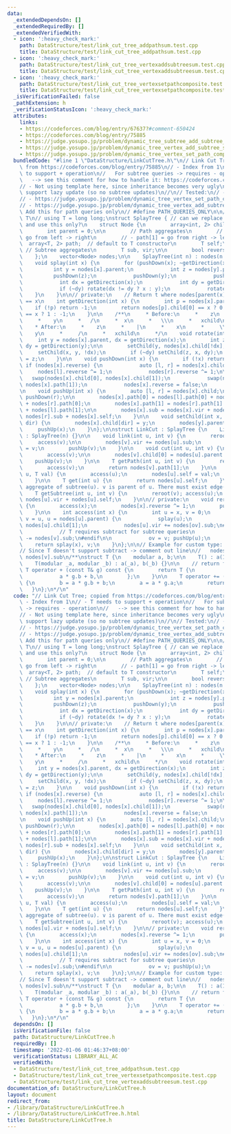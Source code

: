```yaml
---
data:
  _extendedDependsOn: []
  _extendedRequiredBy: []
  _extendedVerifiedWith:
  - icon: ':heavy_check_mark:'
    path: DataStructure/test/link_cut_tree_addpathsum.test.cpp
    title: DataStructure/test/link_cut_tree_addpathsum.test.cpp
  - icon: ':heavy_check_mark:'
    path: DataStructure/test/link_cut_tree_vertexaddsubtreesum.test.cpp
    title: DataStructure/test/link_cut_tree_vertexaddsubtreesum.test.cpp
  - icon: ':heavy_check_mark:'
    path: DataStructure/test/link_cut_tree_vertexsetpathcomposite.test.cpp
    title: DataStructure/test/link_cut_tree_vertexsetpathcomposite.test.cpp
  _isVerificationFailed: false
  _pathExtension: h
  _verificationStatusIcon: ':heavy_check_mark:'
  attributes:
    links:
    - https://codeforces.com/blog/entry/67637?#comment-650424
    - https://codeforces.com/blog/entry/75885
    - https://judge.yosupo.jp/problem/dynamic_tree_subtree_add_subtree_sum
    - https://judge.yosupo.jp/problem/dynamic_tree_vertex_add_subtree_sum
    - https://judge.yosupo.jp/problem/dynamic_tree_vertex_set_path_composite
  bundledCode: "#line 1 \"DataStructure/LinkCutTree.h\"\n// Link Cut Tree; copied\
    \ from https://codeforces.com/blog/entry/75885\n// - Index from 1\n// - T needs\
    \ to support + operation\n//   For subtree queries -> requires - operation\n//\
    \   --> see this comment for how to handle it: https://codeforces.com/blog/entry/67637?#comment-650424\n\
    // - Not using template here, since inheritance becomes very ugly\n// - Doesn't\
    \ support lazy update (so no subtree updates)\n//\n// Tested:\n// - https://judge.yosupo.jp/problem/dynamic_tree_subtree_add_subtree_sum\n\
    // - https://judge.yosupo.jp/problem/dynamic_tree_vertex_set_path_composite\n\
    // - https://judge.yosupo.jp/problem/dynamic_tree_vertex_add_subtree_sum\n\n//\
    \ Add this for path queries only\n// #define PATH_QUERIES_ONLY\n\n// TODO: Specify\
    \ T\n// using T = long long;\nstruct SplayTree { // can we replace SplayTreeById\
    \ and use this only?\n    struct Node {\n        array<int, 2> child = {0, 0};\n\
    \        int parent = 0;\n\n        // Path aggregates\n        // - path[0] =\
    \ go from left -> right\n        // - path[1] = go from right -> left\n      \
    \  array<T, 2> path;  // default to T constructor\n        T self;\n\n       \
    \ // Subtree aggregates\n        T sub, vir;\n\n        bool reverse = false;\n\
    \    };\n    vector<Node> nodes;\n\n    SplayTree(int n) : nodes(n + 1) {}\n\n\
    \    void splay(int x) {\n        for (pushDown(x); ~getDirection(x); ) {\n  \
    \          int y = nodes[x].parent;\n            int z = nodes[y].parent;\n  \
    \          pushDown(z);\n            pushDown(y);\n            pushDown(x);\n\
    \            int dx = getDirection(x);\n            int dy = getDirection(y);\n\
    \            if (~dy) rotate(dx != dy ? x : y);\n            rotate(x);\n    \
    \    }\n    }\n\n// private:\n    // Return t where nodes[parent(x)].child[t]\
    \ == x\n    int getDirection(int x) {\n        int p = nodes[x].parent;\n    \
    \    if (!p) return -1;\n        return nodes[p].child[0] == x ? 0 : nodes[p].child[1]\
    \ == x ? 1 : -1;\n    }\n\n    /**\n     * Before:\n     *    z\n     *    |\n\
    \     *    y\n     *   /\n     *  x\n     *   \\\n     *   xchild\n     * \n \
    \    * After:\n     *    z\n     *    |\n     *    x\n     *     \\\n     *  \
    \    y\n     *     /\n     *   xchild\n     */\n    void rotate(int x) {\n   \
    \     int y = nodes[x].parent, dx = getDirection(x);\n        int z = nodes[y].parent,\
    \ dy = getDirection(y);\n\n        setChild(y, nodes[x].child[!dx], dx);\n   \
    \     setChild(x, y, !dx);\n        if (~dy) setChild(z, x, dy);\n        nodes[x].parent\
    \ = z;\n    }\n\n    void pushDown(int x) {\n        if (!x) return;\n       \
    \ if (nodes[x].reverse) {\n            auto [l, r] = nodes[x].child;\n       \
    \     nodes[l].reverse ^= 1;\n            nodes[r].reverse ^= 1;\n\n         \
    \   swap(nodes[x].child[0], nodes[x].child[1]);\n            swap(nodes[x].path[0],\
    \ nodes[x].path[1]);\n            nodes[x].reverse = false;\n        }\n    }\n\
    \n    void pushUp(int x) {\n        auto [l, r] = nodes[x].child;\n        pushDown(l);\
    \ pushDown(r);\n\n        nodes[x].path[0] = nodes[l].path[0] + nodes[x].self\
    \ + nodes[r].path[0];\n        nodes[x].path[1] = nodes[r].path[1] + nodes[x].self\
    \ + nodes[l].path[1];\n\n        nodes[x].sub = nodes[x].vir + nodes[l].sub +\
    \ nodes[r].sub + nodes[x].self;\n    }\n\n    void setChild(int x, int y, int\
    \ dir) {\n        nodes[x].child[dir] = y;\n        nodes[y].parent = x;\n   \
    \     pushUp(x);\n    }\n};\n\nstruct LinkCut : SplayTree {\n    LinkCut(int n)\
    \ : SplayTree(n) {}\n\n    void link(int u, int v) {\n        reroot(u);\n   \
    \     access(v);\n\n        nodes[v].vir += nodes[u].sub;\n        nodes[u].parent\
    \ = v;\n        pushUp(v);\n    }\n\n    void cut(int u, int v) {\n        reroot(u);\n\
    \        access(v);\n\n        nodes[v].child[0] = nodes[u].parent = 0;\n    \
    \    pushUp(v);\n    }\n\n    T getPath(int u, int v) {\n        reroot(u);\n\
    \        access(v);\n        return nodes[v].path[1];\n    }\n\n    void set(int\
    \ u, T val) {\n        access(u);\n        nodes[u].self = val;\n        pushUp(u);\n\
    \    }\n\n    T get(int u) {\n        return nodes[u].self;\n    }\n\n    // Get\
    \ aggregate of subtree(u). v is parent of u. There must exist edge(v, u) (?)\n\
    \    T getSubtree(int u, int v) {\n        reroot(v); access(u);\n        return\
    \ nodes[u].vir + nodes[u].self;\n    }\n\n// private:\n    void reroot(int x)\
    \ {\n        access(x);\n        nodes[x].reverse ^= 1;\n        pushDown(x);\n\
    \    }\n\n    int access(int x) {\n        int u = x, v = 0;\n        for (; u;\
    \ v = u, u = nodes[u].parent) {\n            splay(u);\n            int& ov =\
    \ nodes[u].child[1];\n            nodes[u].vir += nodes[ov].sub;\n#ifndef PATH_QUERIES_ONLY\n\
    \            // T requires subtract for subtree queries\n            nodes[u].vir\
    \ -= nodes[v].sub;\n#endif\n\n            ov = v; pushUp(u);\n        }\n    \
    \    return splay(x), v;\n    }\n};\n\n// Example for custom type: // https://judge.yosupo.jp/problem/dynamic_tree_vertex_set_path_composite\n\
    // Since T doesn't support subtract -> comment out line\n//   nodes[u].vir -=\
    \ nodes[v].sub\n/**\nstruct T {\n    modular a, b;\n\n    T() : a(1), b(0) {}\n\
    \    T(modular _a, modular _b) : a(_a), b(_b) {}\n\n    // return f(g())\n   \
    \ T operator + (const T& g) const {\n        return T {\n            a * g.a,\n\
    \            a * g.b + b,\n        };\n    }\n\n    T operator += (const T& g)\
    \ {\n        b = a * g.b + b;\n        a = a * g.a;\n        return *this;\n \
    \   }\n};\n*/\n"
  code: "// Link Cut Tree; copied from https://codeforces.com/blog/entry/75885\n//\
    \ - Index from 1\n// - T needs to support + operation\n//   For subtree queries\
    \ -> requires - operation\n//   --> see this comment for how to handle it: https://codeforces.com/blog/entry/67637?#comment-650424\n\
    // - Not using template here, since inheritance becomes very ugly\n// - Doesn't\
    \ support lazy update (so no subtree updates)\n//\n// Tested:\n// - https://judge.yosupo.jp/problem/dynamic_tree_subtree_add_subtree_sum\n\
    // - https://judge.yosupo.jp/problem/dynamic_tree_vertex_set_path_composite\n\
    // - https://judge.yosupo.jp/problem/dynamic_tree_vertex_add_subtree_sum\n\n//\
    \ Add this for path queries only\n// #define PATH_QUERIES_ONLY\n\n// TODO: Specify\
    \ T\n// using T = long long;\nstruct SplayTree { // can we replace SplayTreeById\
    \ and use this only?\n    struct Node {\n        array<int, 2> child = {0, 0};\n\
    \        int parent = 0;\n\n        // Path aggregates\n        // - path[0] =\
    \ go from left -> right\n        // - path[1] = go from right -> left\n      \
    \  array<T, 2> path;  // default to T constructor\n        T self;\n\n       \
    \ // Subtree aggregates\n        T sub, vir;\n\n        bool reverse = false;\n\
    \    };\n    vector<Node> nodes;\n\n    SplayTree(int n) : nodes(n + 1) {}\n\n\
    \    void splay(int x) {\n        for (pushDown(x); ~getDirection(x); ) {\n  \
    \          int y = nodes[x].parent;\n            int z = nodes[y].parent;\n  \
    \          pushDown(z);\n            pushDown(y);\n            pushDown(x);\n\
    \            int dx = getDirection(x);\n            int dy = getDirection(y);\n\
    \            if (~dy) rotate(dx != dy ? x : y);\n            rotate(x);\n    \
    \    }\n    }\n\n// private:\n    // Return t where nodes[parent(x)].child[t]\
    \ == x\n    int getDirection(int x) {\n        int p = nodes[x].parent;\n    \
    \    if (!p) return -1;\n        return nodes[p].child[0] == x ? 0 : nodes[p].child[1]\
    \ == x ? 1 : -1;\n    }\n\n    /**\n     * Before:\n     *    z\n     *    |\n\
    \     *    y\n     *   /\n     *  x\n     *   \\\n     *   xchild\n     * \n \
    \    * After:\n     *    z\n     *    |\n     *    x\n     *     \\\n     *  \
    \    y\n     *     /\n     *   xchild\n     */\n    void rotate(int x) {\n   \
    \     int y = nodes[x].parent, dx = getDirection(x);\n        int z = nodes[y].parent,\
    \ dy = getDirection(y);\n\n        setChild(y, nodes[x].child[!dx], dx);\n   \
    \     setChild(x, y, !dx);\n        if (~dy) setChild(z, x, dy);\n        nodes[x].parent\
    \ = z;\n    }\n\n    void pushDown(int x) {\n        if (!x) return;\n       \
    \ if (nodes[x].reverse) {\n            auto [l, r] = nodes[x].child;\n       \
    \     nodes[l].reverse ^= 1;\n            nodes[r].reverse ^= 1;\n\n         \
    \   swap(nodes[x].child[0], nodes[x].child[1]);\n            swap(nodes[x].path[0],\
    \ nodes[x].path[1]);\n            nodes[x].reverse = false;\n        }\n    }\n\
    \n    void pushUp(int x) {\n        auto [l, r] = nodes[x].child;\n        pushDown(l);\
    \ pushDown(r);\n\n        nodes[x].path[0] = nodes[l].path[0] + nodes[x].self\
    \ + nodes[r].path[0];\n        nodes[x].path[1] = nodes[r].path[1] + nodes[x].self\
    \ + nodes[l].path[1];\n\n        nodes[x].sub = nodes[x].vir + nodes[l].sub +\
    \ nodes[r].sub + nodes[x].self;\n    }\n\n    void setChild(int x, int y, int\
    \ dir) {\n        nodes[x].child[dir] = y;\n        nodes[y].parent = x;\n   \
    \     pushUp(x);\n    }\n};\n\nstruct LinkCut : SplayTree {\n    LinkCut(int n)\
    \ : SplayTree(n) {}\n\n    void link(int u, int v) {\n        reroot(u);\n   \
    \     access(v);\n\n        nodes[v].vir += nodes[u].sub;\n        nodes[u].parent\
    \ = v;\n        pushUp(v);\n    }\n\n    void cut(int u, int v) {\n        reroot(u);\n\
    \        access(v);\n\n        nodes[v].child[0] = nodes[u].parent = 0;\n    \
    \    pushUp(v);\n    }\n\n    T getPath(int u, int v) {\n        reroot(u);\n\
    \        access(v);\n        return nodes[v].path[1];\n    }\n\n    void set(int\
    \ u, T val) {\n        access(u);\n        nodes[u].self = val;\n        pushUp(u);\n\
    \    }\n\n    T get(int u) {\n        return nodes[u].self;\n    }\n\n    // Get\
    \ aggregate of subtree(u). v is parent of u. There must exist edge(v, u) (?)\n\
    \    T getSubtree(int u, int v) {\n        reroot(v); access(u);\n        return\
    \ nodes[u].vir + nodes[u].self;\n    }\n\n// private:\n    void reroot(int x)\
    \ {\n        access(x);\n        nodes[x].reverse ^= 1;\n        pushDown(x);\n\
    \    }\n\n    int access(int x) {\n        int u = x, v = 0;\n        for (; u;\
    \ v = u, u = nodes[u].parent) {\n            splay(u);\n            int& ov =\
    \ nodes[u].child[1];\n            nodes[u].vir += nodes[ov].sub;\n#ifndef PATH_QUERIES_ONLY\n\
    \            // T requires subtract for subtree queries\n            nodes[u].vir\
    \ -= nodes[v].sub;\n#endif\n\n            ov = v; pushUp(u);\n        }\n    \
    \    return splay(x), v;\n    }\n};\n\n// Example for custom type: // https://judge.yosupo.jp/problem/dynamic_tree_vertex_set_path_composite\n\
    // Since T doesn't support subtract -> comment out line\n//   nodes[u].vir -=\
    \ nodes[v].sub\n/**\nstruct T {\n    modular a, b;\n\n    T() : a(1), b(0) {}\n\
    \    T(modular _a, modular _b) : a(_a), b(_b) {}\n\n    // return f(g())\n   \
    \ T operator + (const T& g) const {\n        return T {\n            a * g.a,\n\
    \            a * g.b + b,\n        };\n    }\n\n    T operator += (const T& g)\
    \ {\n        b = a * g.b + b;\n        a = a * g.a;\n        return *this;\n \
    \   }\n};\n*/\n"
  dependsOn: []
  isVerificationFile: false
  path: DataStructure/LinkCutTree.h
  requiredBy: []
  timestamp: '2022-01-06 01:46:37+08:00'
  verificationStatus: LIBRARY_ALL_AC
  verifiedWith:
  - DataStructure/test/link_cut_tree_addpathsum.test.cpp
  - DataStructure/test/link_cut_tree_vertexsetpathcomposite.test.cpp
  - DataStructure/test/link_cut_tree_vertexaddsubtreesum.test.cpp
documentation_of: DataStructure/LinkCutTree.h
layout: document
redirect_from:
- /library/DataStructure/LinkCutTree.h
- /library/DataStructure/LinkCutTree.h.html
title: DataStructure/LinkCutTree.h
---
```

